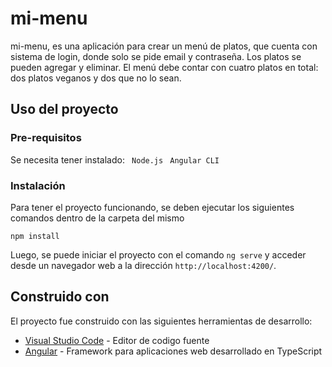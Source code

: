 # mi-menu

mi-menu, es una aplicación para crear un menú de platos, que cuenta con sistema de login, donde solo se pide email y contraseña. Los platos se pueden agregar y eliminar. El menú debe contar con cuatro platos en total: dos platos veganos y dos que no lo sean.

## Uso del proyecto

### Pre-requisitos

Se necesita tener instalado:
``` Node.js``` 
``` Angular CLI``` 

### Instalación

Para tener el proyecto funcionando, se deben ejecutar los siguientes comandos dentro de la carpeta del mismo

```
npm install
```

Luego, se puede iniciar el proyecto con el comando `ng serve` y acceder desde un navegador web a la dirección `http://localhost:4200/`.


## Construido con

El proyecto fue construido con las siguientes herramientas de desarrollo:

* [Visual Studio Code](https://code.visualstudio.com) - Editor de codigo fuente 
* [Angular](https://angular.io/) - Framework para aplicaciones web desarrollado en TypeScript